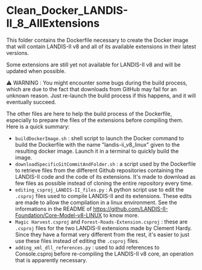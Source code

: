 # Clean_Docker_LANDIS-II_8_AllExtensions

This folder contains the Dockerfile necessary to create the Docker image that will contain LANDIS-II v8 and all of its available extensions in their latest versions.

Some extensions are still yet not available for LANDIS-II v8 and will be updated when possible.

⚠ WARNING : You might encounter some bugs during the build process, which are due to the fact that downloads from GitHub may fail for an unknown reason.
Just re-launch the build process if this happens, and it will eventually succeed.

The other files are here to help the build process of the Dockerfile, especially to prepare the files of the extensions before compiling them.
Here is a quick summary:

- `buildDockerImage.sh` : shell script to launch the Docker command to build the Dockerfile with the name "landis-ii_v8_linux" given to the resulting docker image. Launch it in a terminal to quickly build the image.
- `downloadSpecificGitCommitAndFolder.sh` : a script used by the Dockerfile to retrieve files from the different Github repositories containing the LANDIS-II code and the code of its extensions. It's made to download as few files as possible instead of cloning the entire repository every time.
- `editing_csproj_LANDIS-II_files.py` : A python script use to edit the `.csproj` files used to compile LANDIS-II and its extensions. These edits are made to allow the compilation in a linux environment. See the informations in the README of <https://github.com/LANDIS-II-Foundation/Core-Model-v8-LINUX> to know more.
- `Magic Harvest.csproj` and `Forest-Roads-Extension.csproj` : these are `.csproj` files for the two LANDIS-II extensions made by Clement Hardy. Since they have a format very different from the rest, it's easier to just use these files instead of editing the `.csproj` files.
- `adding_xml_dll_references.py` : used to add references to Console.csproj before re-compiling the LANDIS-II v8 core, an operation that is apparently necessary.
